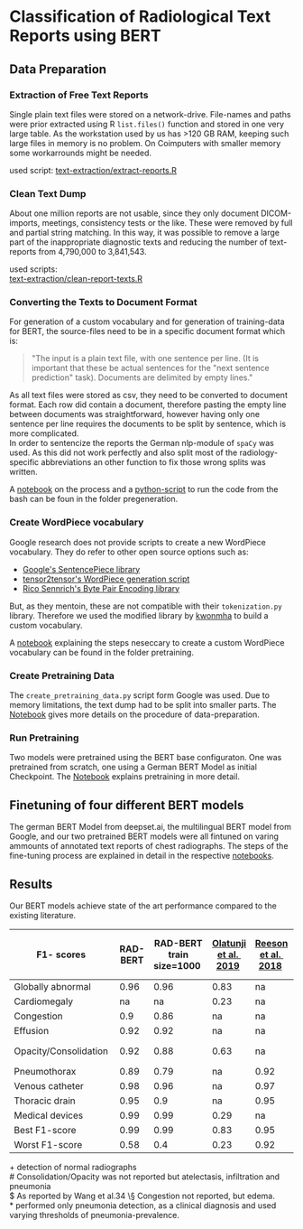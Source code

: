 # Classification of Radiological Text Reports using BERT

## Data Preparation
### Extraction of Free Text Reports
Single plain text files were stored on a network-drive. File-names and paths were prior extracted using R `list.files()` function and stored in one very large table. As the workstation used by us has >120 GB RAM, keeping such large files in memory is no problem. On Coimputers with smaller memory some workarrounds might be needed.   

used script: [text-extraction/extract-reports.R](text-extraction/extract-reports.R)

### Clean Text Dump
About one million reports are not usable, since they only document DICOM-imports, meetings, consistency tests or the like. These were removed by full and partial string matching. In this way, it was possible to remove a large part of the inappropriate diagnostic texts and reducing the number of text-reports from 4,790,000 to 3,841,543. 

used scripts:   
[text-extraction/clean-report-texts.R](text-extraction/clean-report-texts.R)

### Converting the Texts to Document Format
For generation of a custom vocabulary and for generation of training-data for BERT, the source-files need to be in a specific document format which is: 

> "The input is a plain text file, with one sentence per line. (It is important that these be actual sentences for the "next sentence prediction" task). Documents are delimited by empty lines."

As all text files were stored as csv, they need to be converted to document format. Each row did contain a document, therefore pasting the empty line between documents was straightforward, however having only one sentence per line requires the documents to be split by sentence, which is more complicated.  
In order to sentencize the reports the German nlp-module of `spaCy` was used. As this did not work perfectly and also split most of the radiology-specific abbreviations an other function to fix those wrong splits was written. 

A [notebook](pretraining/sentencizing.ipynb) on the process and a [python-script](pretraining/run_sentencizing.py) to run the code from the bash can be foun in the folder pregeneration.

### Create WordPiece vocabulary
Google research does not provide scripts to create a new WordPiece vocabulary. They do refer to other open source options such as:

- [Google's SentencePiece library](https://github.com/google/sentencepiece)
- [tensor2tensor's WordPiece generation script](https://github.com/tensorflow/tensor2tensor/blob/master/tensor2tensor/data_generators/text_encoder_build_subword.py)
- [Rico Sennrich's Byte Pair Encoding library](https://github.com/rsennrich/subword-nmt)

But, as they mentoin, these are not compatible with their `tokenization.py` library. Therefore we used the modified library by [kwonmha](https://github.com/kwonmha/bert-vocab-builder) to build a custom vocabulary. 

A [notebook](pretraining/bert-custom-vocabulary.ipynb) explaining the steps neseccary to create a custom WordPiece vocabulary can be found in the folder pretraining. 

### Create Pretraining Data
The `create_pretraining_data.py` script form Google was used. Due to memory limitations, the text dump had to be split into smaller parts. The [Notebook](pretraining/notebooks/03_create-pretraining-data.ipynb) gives more details on the procedure of data-preparation.  

### Run Pretraining
Two models were pretrained using the BERT base configuraton. One was pretrained from scratch, one using a German BERT Model as initial Checkpoint. The [Notebook](pretraining/notebooks/04_run-pretraining.ipynb) explains pretraining in more detail. 

## Finetuning of four different BERT models
The german BERT Model from deepset.ai, the multilingual BERT model from Google, and our two pretrained BERT models were all fintuned on varing ammounts of annotated text reports of chest radiographs. 
The steps of the fine-tuning process are explained in detail in the respective [notebooks](finetuning). 

## Results
Our BERT models achieve state of the art performance compared to the existing literature. 

| F1- scores 		| RAD-BERT	| RAD-BERT train size=1000 | [Olatunji et al.  2019](https://arxiv.org/pdf/1905.02283.pdf) | [Reeson et al.  2018](https://www.ncbi.nlm.nih.gov/pubmed/29802131) |	[Friedlin et al.  2006](https://www.ncbi.nlm.nih.gov/pubmed/17238345) |	[Wang et al.   2017](https://arxiv.org/abs/1705.02315) |	MetaMap $   2017 |	[Asatryan et al.  2011](https://www.ncbi.nlm.nih.gov/pubmed/21093355) |	[Elkin et al.  2008](https://www.ncbi.nlm.nih.gov/pmc/articles/PMC2656026/) |   
|---|---|---|---|---|---|---|---|---|---|---|  
| Globally abnormal 	|	0.96  |	0.96	| 0.83		  | na 		| na 	|	0.93+ 		|0.91+ 			| na 		| na 		|  
| Cardiomegaly      	| na 	| na 	|	0.23      | na 	|	0.97	| 0.88 			|	0.9 		| na 		| na 		|  
| Congestion        	|	0.9	| 0.86 		| na 	  | na 	|	0.98	| 0.83§ 		|	0.77§ 		|	 na 	| na 		|  
| Effusion 	    	|	0.92	| 0.92 		|  na 	  | na 	|	0.98 	|	0.87		| 0.81 			| na 		| na 		|  
| Opacity/Consolidation |	0.92 	|	0.88 	|	0.63 	  | na 	| na 	| 0.91/0.80/0.77\# 	|	0.95/0.39/0.71\# |	0.24-0.57\* 	|	0.82 		|  
| Pneumothorax    	|	0.89    |	0.79	| na 		  |	0.92	| na 		|	0.86		| 0.46 			| na 		| na		|   
| Venous catheter  	|	0.98    |	0.96 	| na 	  |	0.97 	| na 	| na 		| na 		| na 		| na		|   
| Thoracic drain   	|	0.95    |	0.9	| na 		  |	0.95 	| na 	| na 		| na 		| na 		| na 		|  
| Medical devices  	|	0.99    |	0.99	| 0.29 		  | na 	| na 	| na 		| na 		| na 		| na 		|  
| Best F1-score    	|	0.99    |	0.99 	|	0.83 	  | 	0.95 	|	0.98 	|	0.93 		|	0.95 		|	0.57		| 0.82 			|  
| Worst F1-score   	|	0.58	| 0.4 		|	0.23 	  | 	0.92	| 0.97		| 0.52			| 0.39			| 0.24			| 0.82 			|  

\+ detection of normal radiographs  
\# Consolidation/Opacity was not reported but atelectasis, infiltration and pneumonia  
\$ As reported by Wang et al.34 
\§ Congestion not reported, but edema.  
\* performed only pneumonia detection, as a clinical diagnosis and used varying thresholds of pneumonia-prevalence.  
